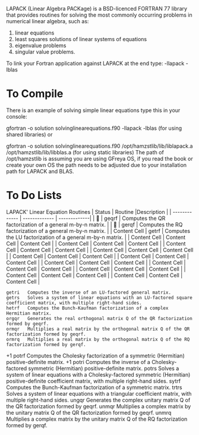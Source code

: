 LAPACK (Linear Algebra PACKage) is a BSD-licenced FORTRAN 77 library that provides routines for solving the most commonly occurring problems in numerical linear algebra, such as:
1. linear equations
2. least squares solutions of linear systems of equations
3. eigenvalue problems
4. singular value problems.

To link your Fortran application against LAPACK at the end type: -llapack -lblas

# To Compile
There is an example of solving simple linear equations type this in your console:

gfortran -o solution solvinglinearequations.f90 -llapack -lblas
(for using shared libraries)
or

gfortran -o solution solvinglinearequations.f90 /opt/hamzstlib/lib/liblapack.a /opt/hamzstlib/lib/libblas.a
(for using static libraries)
The path of /opt/hamzstlib is assuming you are using GFreya OS, if you read the book or create your own OS the path needs to be adjusted due to your installation path for LAPACK and BLAS.

# To Do Lists
LAPACK' Linear Equation Routines
| Status  | Routine |Description |
| ------------- | ------------- | -------------|
| :sunflower: | geqrf | Computes the QR factorization of a general m-by-n matrix. |
| :sunflower: | gerqf | Computes the RQ factorization of a general m-by-n matrix. |
| Content Cell  | getrf | Computes the LU factorization of a general m-by-n matrix. |
| Content Cell  | Content Cell  | Content Cell |
| Content Cell  | Content Cell  | Content Cell |
| Content Cell  | Content Cell  | Content Cell |
| Content Cell  | Content Cell  | Content Cell |
| Content Cell  | Content Cell  | Content Cell |
| Content Cell  | Content Cell  | Content Cell |
| Content Cell  | Content Cell  | Content Cell |
| Content Cell  | Content Cell  | Content Cell |
| Content Cell  | Content Cell  | Content Cell |
| Content Cell  | Content Cell  | Content Cell |
| Content Cell  | Content Cell  | Content Cell |


	getri 	Computes the inverse of an LU-factored general matrix.
	getrs 	Solves a system of linear equations with an LU-factored square coefficient matrix, with multiple right-hand sides.
	hetrf 	Computes the Bunch-Kaufman factorization of a complex Hermitian matrix.
	orgqr 	Generates the real orthogonal matrix Q of the QR factorization formed by geqrf.
	ormqr 	Multiplies a real matrix by the orthogonal matrix Q of the QR factorization formed by geqrf.
	ormrq 	Multiplies a real matrix by the orthogonal matrix Q of the RQ factorization formed by gerqf.
+1 	potrf 	Computes the Cholesky factorization of a symmetric (Hermitian) positive-definite matrix.
+1 	potri 	Computes the inverse of a Cholesky-factored symmetric (Hermitian) positive-definite matrix.
	potrs 	Solves a system of linear equations with a Cholesky-factored symmetric (Hermitian) positive-definite coefficient matrix, with multiple right-hand sides.
	sytrf 	Computes the Bunch-Kaufman factorization of a symmetric matrix.
	trtrs 	Solves a system of linear equations with a triangular coefficient matrix, with multiple right-hand sides.
	ungqr 	Generates the complex unitary matrix Q of the QR factorization formed by geqrf.
	unmqr 	Multiplies a complex matrix by the unitary matrix Q of the QR factorization formed by geqrf.
	unmrq 	Multiplies a complex matrix by the unitary matrix Q of the RQ factorization formed by gerqf.
